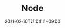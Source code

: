 ---
title: "Node"
date: 2021-02-10T21:04:11+09:00
description: Collection of Node projects
category: nodejs
enableBio: true
---